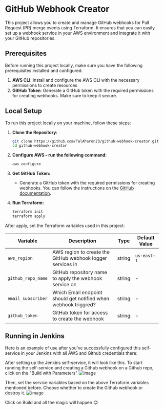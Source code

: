 # GitHub Webhook Creator

This project allows you to create and manage GitHub webhooks for Pull Request (PR) merge events using Terraform. It ensures that you can easily set up a webhook service in your AWS environment and integrate it with your GitHub repositories.

## Prerequisites

Before running this project locally, make sure you have the following prerequisites installed and configured:

1. **AWS CLI**: Install and configure the AWS CLI with the necessary permissions to create resources.
2. **GitHub Token**: Generate a GitHub token with the required permissions for creating webhooks. Make sure to keep it secure.

## Local Setup

To run this project locally on your machine, follow these steps:

1. **Clone the Repository:**
    ```bash
    git clone https://github.com/TalAharon23/github-webhook-creator.git
    cd github-webhook-creator

2. **Configure AWS - run the following command:**
    ```bash
    aws configure

3. **Get GitHub Token:**
   - Generate a GitHub token with the required permissions for creating webhooks. You can follow the instructions on the [GitHub documentation](https://docs.github.com/en/authentication/keeping-your-account-and-data-secure/creating-a-personal-access-token).

4. **Run Terraform:**
    ```bash
    terraform init
    terraform apply
    
After apply, set the Terraform variables used in this project:

| Variable                | Description                                                        | Type   | Default Value   |
| ----------------------- | ------------------------------------------------------------------ | ------ | --------------- |
| `aws_region`            | AWS region to create the GitHub webhook logger services in         | string | `us-east-1`     |
| `github_repo_name`      | GitHub repository name to apply the webhook service on             | string | -               |
| `email_subscriber`      | Which Email endpoint should get notified when webhook triggred?    | string | -               |
| `github_token`          | GitHub token for access to create the webhook                      | string | -               |


## Running in Jenkins

Here is an example of use after you've successfully configured this self-service in your Jenkins with all AWS and Github credentials there:

After setting up the Jenkins self-service, it will look like this. To start running the self-service and creating a Github webhook on a Github repo, click on the "Build with Parameters"
![image](https://github.com/TalAharon23/github-webhook-creator/assets/82831070/d088854b-13ad-4cf1-a422-cceb5b342363)

Then, set the service variables based on the above Terraform variables mentioned before. Choose whether to create the Github webhook or destroy it.
![image](https://github.com/TalAharon23/github-webhook-creator/assets/82831070/72eef650-8c5a-463d-8a55-515f22dc10aa)

Click on Build and all the magic will happen 😊


